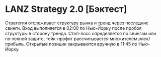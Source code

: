 # LANZ Strategy 2.0 [Бэктест]

Стратегия отслеживает структуру рынка и тренд через последние свинги.
Вход выполняется в 02:00 по Нью-Йорку после пробоя структуры в сторону тренда.
Стоп-лосс определяется по свингам или по полной защите, тейк-профит рассчитывается множителем риск/прибыль.
Открытые позиции закрываются вручную в 11:45 по Нью-Йорку.
